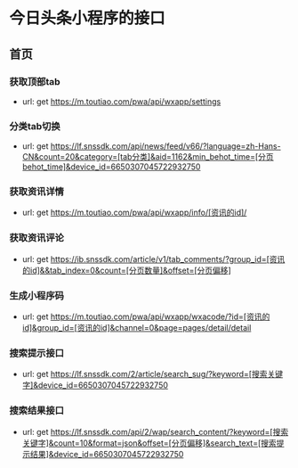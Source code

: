 # 今日头条小程序的接口

## 首页
### 获取顶部tab
- url: get https://m.toutiao.com/pwa/api/wxapp/settings

### 分类tab切换
- url: get https://lf.snssdk.com/api/news/feed/v66/?language=zh-Hans-CN&count=20&category=[tab分类]&aid=1162&min_behot_time=[分页behot_time]&device_id=6650307045722932750

### 获取资讯详情
- url: get https://m.toutiao.com/pwa/api/wxapp/info/[资讯的id]/

### 获取资讯评论
- url: get https://ib.snssdk.com/article/v1/tab_comments/?group_id=[资讯的id]&&tab_index=0&count=[分页数量]&offset=[分页偏移]

### 生成小程序码
- url: get https://m.toutiao.com/pwa/api/wxapp/wxacode/?id=[资讯的id]&group_id=[资讯的id]&channel=0&page=pages/detail/detail

### 搜索提示接口
- url: get https://lf.snssdk.com/2/article/search_sug/?keyword=[搜索关键字]&device_id=6650307045722932750

### 搜索结果接口
- url: get https://lf.snssdk.com/api/2/wap/search_content/?keyword=[搜索关键字]&count=10&format=json&offset=[分页偏移]&search_text=[搜索提示结果]&device_id=6650307045722932750